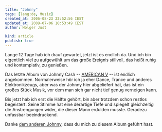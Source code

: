 ```yaml
---
title: "Johnny"
tags: [lang:de, Music]
created_at: 2006-08-23 22:52:56 CEST
updated_at: 2009-07-06 18:53:49 CEST
author: Holger Just

kind: article
publish: true
---
```


Lange 12 Tage hab ich drauf gewartet, jetzt ist es endlich da. Und ich bin eigentlich viel zu aufgewühlt um das große Ereignis stillvoll, das heißt ruhig und kontemplativ, zu genießen.

Das letzte Album von Johnny Cash -- [AMERICAN V](http://www.amazon.de/exec/obidos/ASIN/B0002W18MU/qid=1156364942/sr=8-1/ref=pd_ka_1/302-7778499-4720063) -- ist endlich angekommen. Normalerweise hör ich ja eher Dance, Trance und anderes Elektronikzeugs, aber was der Johnny hier abgeliefert hat, das ist ein großes Stück Musik, vor dem man sich gar nicht tief genug verneigen kann.

Bis jetzt hab ich erst die Hälfte gehört, bin aber trotzdem schon restlos begeistert. Seine Stimme hat eine derartige Tiefe und spiegelt gleichzeitig die Anstrengungen wider, die dieser Mann erdulden musste. Geradezu unfassbar beeindruckend.

Danke [dem anderen Johnny](http://www.spreeblick.com/2006/07/27/lieber-gott/), dass du mich zu diesem Album geführt hast.
